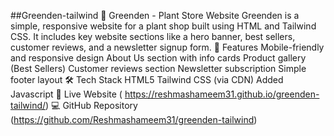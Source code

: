##Greenden-tailwind
🌿 Greenden - Plant Store Website Greenden is a simple, responsive website for a plant shop built using HTML and Tailwind CSS.
It includes key website sections like a hero banner, best sellers, customer reviews, and a newsletter signup form.
🚀 Features Mobile-friendly and responsive design About Us section with info cards Product gallery (Best Sellers) Customer reviews section Newsletter subscription Simple footer layout 🛠️ Tech Stack HTML5 Tailwind CSS (via CDN)
Added Javascript
🔗 Live Website ( https://reshmashameem31.github.io/greenden-tailwind/)
💻 GitHub Repository (https://github.com/Reshmashameem31/greenden-tailwind)
    
